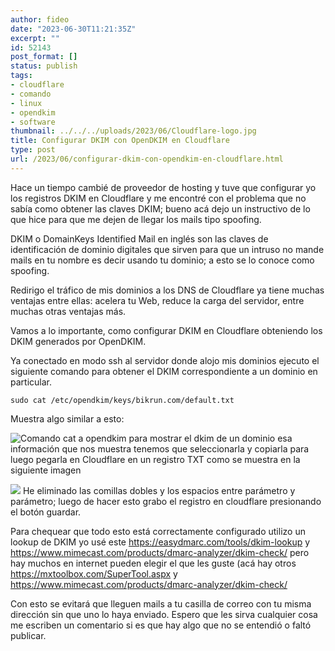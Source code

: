 ```yaml
---
author: fideo
date: "2023-06-30T11:21:35Z"
excerpt: ""
id: 52143
post_format: []
status: publish
tags:
- cloudflare
- comando
- linux
- opendkim
- software
thumbnail: ../../../uploads/2023/06/Cloudflare-logo.jpg
title: Configurar DKIM con OpenDKIM en Cloudflare
type: post
url: /2023/06/configurar-dkim-con-opendkim-en-cloudflare.html
---
```


Hace un tiempo cambié de proveedor de hosting y tuve que configurar yo los registros DKIM en Cloudflare y me encontré con el problema que no sabía como obtener las claves DKIM; bueno acá dejo un instructivo de lo que hice para que me dejen de llegar los mails tipo spoofing.

DKIM o DomainKeys Identified Mail en inglés son las claves de identificación de dominio digitales que sirven para que un intruso no mande mails en tu nombre es decir usando tu dominio; a esto se lo conoce como spoofing.

Redirigo el tráfico de mis dominios a los DNS de Cloudflare ya tiene muchas ventajas entre ellas: acelera tu Web, reduce la carga del servidor, entre muchas otras ventajas más.

Vamos a lo importante, como configurar DKIM en Cloudflare obteniendo los DKIM generados por OpenDKIM.

Ya conectado en modo ssh al servidor donde alojo mis dominios ejecuto el siguiente comando para obtener el DKIM correspondiente a un dominio en particular.

```
sudo cat /etc/opendkim/keys/bikrun.com/default.txt
```

Muestra algo similar a esto:

![Comando cat a opendkim para mostrar el dkim de un dominio](/assets/uploads/2023/06/ConsolaSSH_cat_OpenDKIM.png)
esa información que nos muestra tenemos que seleccionarla y copiarla para luego pegarla en Cloudflare en un registro TXT como se muestra en la siguiente imagen

![](/assets/uploads/2023/06/Cloudflare_DKIM_configuracion_registro_txt.png)
He eliminado las comillas dobles y los espacios entre parámetro y parámetro; luego de hacer esto grabo el registro en cloudflare presionando el botón guardar.

Para chequear que todo esto está correctamente configurado utilizo un lookup de DKIM yo usé este <a href="https://easydmarc.com/tools/dkim-lookup" target="-blank">https://easydmarc.com/tools/dkim-lookup </a> y <a href="https://www.mimecast.com/products/dmarc-analyzer/dkim-check/">https://www.mimecast.com/products/dmarc-analyzer/dkim-check/</a> pero hay muchos en internet pueden elegir el que les guste (acá hay otros <a href="https://mxtoolbox.com/SuperTool.aspx" target="_blank">https://mxtoolbox.com/SuperTool.aspx</a> y <a href="https://www.mimecast.com/products/dmarc-analyzer/dkim-check/" target="_blank">https://www.mimecast.com/products/dmarc-analyzer/dkim-check/</a>

Con esto se evitará que lleguen mails a tu casilla de correo con tu misma dirección sin que uno lo haya enviado. Espero que les sirva cualquier cosa me escriben un comentario si es que hay algo que no se entendió o faltó publicar.
